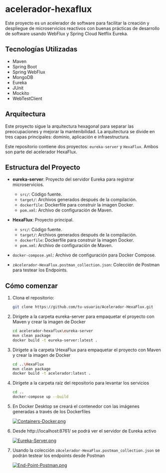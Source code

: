 # acelerador-hexaflux

Este proyecto es un acelerador de software para facilitar la creación y despliegue de microservicios reactivos con buenas prácticas de desarrollo de software usando WebFlux y Spring Cloud Netflix Eureka.

## Tecnologías Utilizadas
- Maven
- Spring Boot
- Spring WebFlux
- MongoDB
- Eureka
- JUnit
- Mockito
- WebTestClient


## Arquitectura
Este proyecto sigue la arquitectura hexagonal para separar las preocupaciones y mejorar la mantenibilidad. La arquitectura se divide en tres capas principales: dominio, aplicación e infraestructura.

Este repositorio contiene dos proyectos: `eureka-server` y `HexaFlux`. Ambos son parte del acelerador HexaFlux.

## Estructura del Proyecto

- **eureka-server**: Proyecto del servidor Eureka para registrar microservicios.
  - `src/`: Código fuente.
  - `target/`: Archivos generados después de la compilación.
  - `dockerfile`: Dockerfile para construir la imagen Docker.
  - `pom.xml`: Archivo de configuración de Maven.

- **HexaFlux**: Proyecto principal.
  - `src/`: Código fuente.
  - `target/`: Archivos generados después de la compilación.
  - `dockerfile`: Dockerfile para construir la imagen Docker.
  - `pom.xml`: Archivo de configuración de Maven.

- `docker-compose.yml`: Archivo de configuración para Docker Compose.

- `zAcelerador-HexaFlux.postman_collection.json`: Colección de Postman para testear los Endpoints.

## Cómo comenzar

1. Clona el repositorio:
   ```sh
   git clone https://github.com/tu-usuario/Acelerador-HexaFlux.git

2. Dirígete a la carpeta eureka-server para empaquetar el proyecto con Maven y crear la imagen de Docker
    ```sh
   cd acelerador-hexaflux\eureka-server
   mvn clean package
   docker build -t eureka-server:latest .

3. Dirígete a la carpeta \HexaFlux para empaquetar el proyecto con Maven y crear la imagen de Docker
    ```sh
   cd ..\HexaFlux
   mvn clean package
   docker build -t acelerador:latest .

4. Dirígete a la carpeta raíz del repositorio para levantar los servicios
    ```sh
   cd ..
   docker-compose up --build

5. En Docker Desktop se creará el contenedor con las imágenes generadas a través de los Dockerfiles
   
    [![Containers-Docker.png](https://i.postimg.cc/Qt5wgvFY/Containers-Docker.png)](https://postimg.cc/yg1LsQX0)

6. Desde http://localhost:8761/ se podrá ver el servidor de Eureka activo
   
    [![Eureka-Server.png](https://i.postimg.cc/cChDXW0h/Eureka-Server.png)](https://postimg.cc/H8J4kfJ8)
   
8. Usando la colección `zAcelerador-HexaFlux.postman_collection.json` se podrán testear los endpoints desde Postman

     [![End-Point-Postman.png](https://i.postimg.cc/XYRgKq93/End-Point-Postman.png)](https://postimg.cc/NKxTBgNP)
